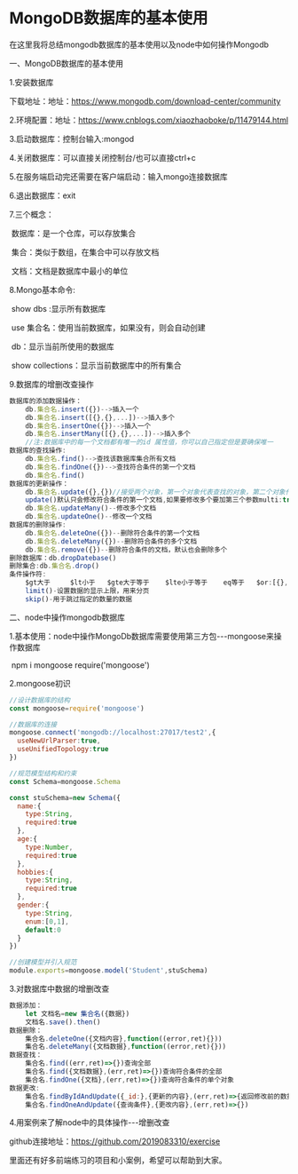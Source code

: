 # MongoDB数据库的基本使用

在这里我将总结mongodb数据库的基本使用以及node中如何操作Mongodb

一、MongoDB数据库的基本使用

1.安装数据库

下载地址：地址：https://www.mongodb.com/download-center/community

2.环境配置：地址：https://www.cnblogs.com/xiaozhaoboke/p/11479144.html

3.启动数据库：控制台输入:mongod

4.关闭数据库：可以直接关闭控制台/也可以直接ctrl+c

5.在服务端启动完还需要在客户端启动：输入mongo连接数据库

6.退出数据库：exit

7.三个概念：

​	数据库：是一个仓库，可以存放集合

​	集合：类似于数组，在集合中可以存放文档

​	文档：文档是数据库中最小的单位

8.Mongo基本命令:

​	show dbs :显示所有数据库

​	use 集合名：使用当前数据库，如果没有，则会自动创建

​	db：显示当前所使用的数据库

​	show collections：显示当前数据库中的所有集合

9.数据库的增删改查操作

```javascript
数据库的添加数据操作：
	db.集合名.insert({})-->插入一个
	db.集合名.insert([{},{},...])-->插入多个
	db.集合名.insertOne({})-->插入一个
	db.集合名.insertMany([{},{},...])-->插入多个
	//注:数据库中的每一个文档都有唯一的id 属性值，你可以自己指定但是要确保唯一
数据库的查找操作:
	db.集合名.find()-->查找该数据库集合所有文档
	db.集合名.findOne({})-->查找符合条件的第一个文档
	db.集合名.find()
数据库的更新操作：
	db.集合名.update({},{})//接受两个对象，第一个对象代表查找的对象，第二个对象代表要更新的数据，但是update默认会用第二个对象替换旧对象，如果想修改某个属性，需要使用条件操作符
	update()默认只会修改符合条件的第一个文档,如果要修改多个要加第三个参数multi:true
    db.集合名.updateMany()--修改多个文档
    db.集合名.updateOne()--修改一个文档
数据库的删除操作:
	db.集合名.deleteOne({})--删除符合条件的第一个文档
    db.集合名.deleteMany({})--删除符合条件的多个文档
    db.集合名.remove({})--删除符合条件的文档，默认也会删除多个
删除数据库：db.dropDatebase()
删除集合:db.集合名.drop()
条件操作符:
	$gt大于     $lt小于   $gte大于等于    $lte小于等于    eq等于   $or:[{},{},....]选择关系
    limit()-设置数据的显示上限，用来分页
	skip()-用于跳过指定的数量的数据
```

二、node中操作mongodb数据库

1.基本使用：node中操作MongoDb数据库需要使用第三方包---mongoose来操作数据库

​	npm i mongoose            require('mongoose')

2.mongoose初识

```javascript
//设计数据库的结构
const mongoose=require('mongoose')

//数据库的连接
mongoose.connect('mongodb://localhost:27017/test2',{
  useNewUrlParser:true,
  useUnifiedTopology:true
})

//规范模型结构和约束
const Schema=mongoose.Schema

const stuSchema=new Schema({
  name:{
    type:String,
    required:true
  },
  age:{
    type:Number,
    required:true
  },
  hobbies:{
    type:String,
    required:true
  },
  gender:{
    type:String,
    enum:[0,1],
    default:0
  }
})

//创建模型并引入规范
module.exports=mongoose.model('Student',stuSchema)
```

3.对数据库中数据的增删改查

```javascript
数据添加：
	let 文档名=new 集合名({数据})
    文档名.save().then()
数据删除：
	集合名.deleteOne({文档内容},function((error,ret){}))
    集合名.deleteMany({文档数据},function((error,ret){}))
数据查找：
	集合名.find((err,ret)=>{})查询全部
    集合名.find({文档数据},(err,ret)=>{})查询符合条件的全部
    集合名.findOne({文档},(err,ret)=>{})查询符合条件的单个对象
数据更改:
	集合名.findByIdAndUpdate({_id:},{更新的内容},(err,ret)=>{返回修改前的数据})
	集合名.findOneAndUpdate({查询条件},{更改内容},(err,ret)=>{})
```

4.用案例来了解node中的具体操作---增删改查

github连接地址：https://github.com/2019083310/exercise

里面还有好多前端练习的项目和小案例，希望可以帮助到大家。

























